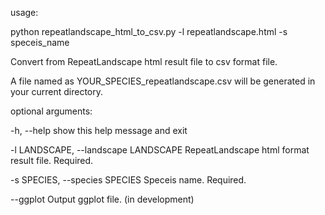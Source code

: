 usage:

python repeatlandscape_html_to_csv.py -l repeatlandscape.html -s speceis_name


Convert from RepeatLandscape html result file to csv format file.

A file named as YOUR_SPECIES_repeatlandscape.csv will be generated in your current directory.


optional arguments:

-h, --help            show this help message and exit

-l LANDSCAPE, --landscape LANDSCAPE
                        RepeatLandscape html format result file. Required.

-s SPECIES, --species SPECIES
                        Speceis name. Required.

--ggplot              Output ggplot file. (in development)

